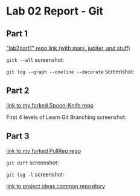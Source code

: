 # Lab 02 Report - Git

## Part 1
["lab2part1" repo link (with mars, jupiter, and stuff)](https://github.com/callumhauber/lab2part1)

`gitk --all` screenshot:

`git log --graph --oneline --decorate` screenshot:

## Part 2

[link to my forked Spoon-Knife repo](https://github.com/callumhauber/Spoon-Knife)

First 4 levels of Learn Git Branching screenshot:

## Part 3

[link to my forked PullReq repo](https://github.com/callumhauber/PullReq)

`git diff` screenshot:

`git tag -l` screenshot:

[link to project ideas common repository](https://github.com/callumhauber/OSSProjectIdeas)